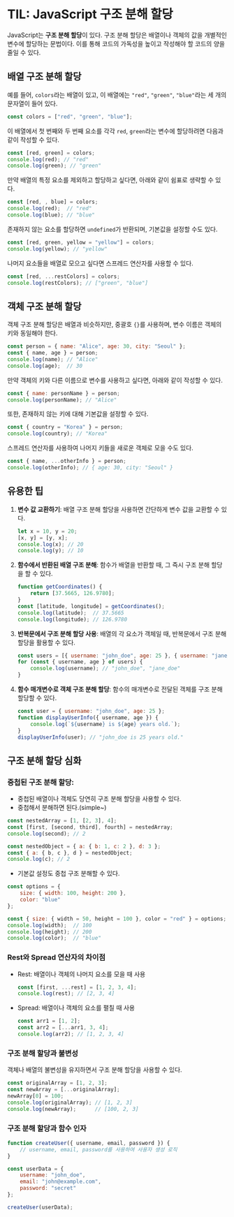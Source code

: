 
# TIL: JavaScript 구조 분해 할당

JavaScript는  **구조 분해 할당**이 있다. 구조 분해 할당은 배열이나 객체의 값을 개별적인 변수에 할당하는 문법이다. 이를 통해 코드의 가독성을 높이고 작성해야 할 코드의 양을 줄일 수 있다.
## 배열 구조 분해 할당

예를 들어, `colors`라는 배열이 있고, 이 배열에는 `"red"`, `"green"`, `"blue"`라는 세 개의 문자열이 들어 있다.

```javascript
const colors = ["red", "green", "blue"];
```

이 배열에서 첫 번째와 두 번째 요소를 각각 `red`, `green`라는 변수에 할당하려면 다음과 같이 작성할 수 있다.

```javascript
const [red, green] = colors;
console.log(red); // "red"
console.log(green); // "green"
```

만약 배열의 특정 요소를 제외하고 할당하고 싶다면, 아래와 같이 쉼표로 생략할 수 있다.

```javascript
const [red, , blue] = colors;
console.log(red);  // "red"
console.log(blue); // "blue"
```

존재하지 않는 요소를 할당하면 `undefined`가 반환되며, 기본값을 설정할 수도 있다.

```javascript
const [red, green, yellow = "yellow"] = colors;
console.log(yellow); // "yellow"
```

나머지 요소들을 배열로 모으고 싶다면 스프레드 연산자를 사용할 수 있다.

```javascript
const [red, ...restColors] = colors;
console.log(restColors); // ["green", "blue"]
```

## 객체 구조 분해 할당

객체 구조 분해 할당은 배열과 비슷하지만, 중괄호 `{}`를 사용하며, 변수 이름은 객체의 키와 동일해야 한다.

```javascript
const person = { name: "Alice", age: 30, city: "Seoul" };
const { name, age } = person;
console.log(name); // "Alice"
console.log(age);  // 30
```

만약 객체의 키와 다른 이름으로 변수를 사용하고 싶다면, 아래와 같이 작성할 수 있다.

```javascript
const { name: personName } = person;
console.log(personName); // "Alice"
```

또한, 존재하지 않는 키에 대해 기본값을 설정할 수 있다.

```javascript
const { country = "Korea" } = person;
console.log(country); // "Korea"
```

스프레드 연산자를 사용하여 나머지 키들을 새로운 객체로 모을 수도 있다.

```javascript
const { name, ...otherInfo } = person;
console.log(otherInfo); // { age: 30, city: "Seoul" }
```

## 유용한 팁

1. **변수 값 교환하기**:
   배열 구조 분해 할당을 사용하면 간단하게 변수 값을 교환할 수 있다.

   ```javascript
   let x = 10, y = 20;
   [x, y] = [y, x];
   console.log(x); // 20
   console.log(y); // 10
   ```

2. **함수에서 반환된 배열 구조 분해**:
   함수가 배열을 반환할 때, 그 즉시 구조 분해 할당을 할 수 있다.

   ```javascript
   function getCoordinates() {
       return [37.5665, 126.9780];
   }
   const [latitude, longitude] = getCoordinates();
   console.log(latitude);  // 37.5665
   console.log(longitude); // 126.9780
   ```

3. **반복문에서 구조 분해 할당 사용**:
   배열의 각 요소가 객체일 때, 반복문에서 구조 분해 할당을 활용할 수 있다.

   ```javascript
   const users = [{ username: "john_doe", age: 25 }, { username: "jane_doe", age: 28 }];
   for (const { username, age } of users) {
       console.log(username); // "john_doe", "jane_doe"
   }
   ```

4. **함수 매개변수로 객체 구조 분해 할당**:
   함수의 매개변수로 전달된 객체를 구조 분해 할당할 수 있다.

   ```javascript
   const user = { username: "john_doe", age: 25 };
   function displayUserInfo({ username, age }) {
       console.log(`${username} is ${age} years old.`);
   }
   displayUserInfo(user); // "john_doe is 25 years old."
   ```

## 구조 분해 할당 심화

### 중첩된 구조 분해 할당:
- 중첩된 배열이나 객체도 당연히 구조 분해 할당을 사용할 수 있다.
- 중첩해서 분해하면 된다.(simple~)
``` js
const nestedArray = [1, [2, 3], 4];
const [first, [second, third], fourth] = nestedArray;
console.log(second); // 2

const nestedObject = { a: { b: 1, c: 2 }, d: 3 };
const { a: { b, c }, d } = nestedObject;
console.log(c); // 2
```

- 기본값 설정도 중첩 구조 분해할 수 있다.

```js
const options = {
    size: { width: 100, height: 200 },
    color: "blue"
};

const { size: { width = 50, height = 100 }, color = "red" } = options;
console.log(width);  // 100
console.log(height); // 200
console.log(color);  // "blue"
```

### Rest와 Spread 연산자의 차이점

- Rest: 배열이나 객체의 나머지 요소를 모을 때 사용
   ``` js
   const [first, ...rest] = [1, 2, 3, 4];
   console.log(rest); // [2, 3, 4]
   ```
- Spread: 배열이나 객체의 요소를 펼칠 때 사용
   ``` js
   const arr1 = [1, 2];
   const arr2 = [...arr1, 3, 4];
   console.log(arr2); // [1, 2, 3, 4]
   ```

### 구조 분해 할당과 불변성
객체나 배열의 불변성을 유지하면서 구조 분해 할당을 사용할 수 있다.

``` js
const originalArray = [1, 2, 3];
const newArray = [...originalArray];
newArray[0] = 100;
console.log(originalArray); // [1, 2, 3]
console.log(newArray);      // [100, 2, 3]
```

### 구조 분해 할당과 함수 인자

``` js
function createUser({ username, email, password }) {
    // username, email, password를 사용하여 사용자 생성 로직
}

const userData = {
    username: "john_doe",
    email: "john@example.com",
    password: "secret"
};

createUser(userData);

```

